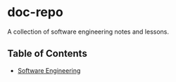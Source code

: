 # doc-repo

A collection of software engineering notes and lessons.

## Table of Contents

- [Software Engineering](Software%20Engineering/README.md)

